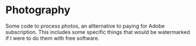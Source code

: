 # Photography
Some code to process photos, an allternative to paying for Adobe subscription. This includes some specific things that would be watermarked if I were to do them with free software.
